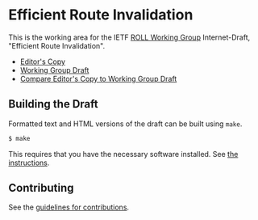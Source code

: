 # Efficient Route Invalidation

This is the working area for the IETF [ROLL Working Group](https://datatracker.ietf.org/wg/roll/documents/) Internet-Draft, "Efficient Route Invalidation".

* [Editor's Copy](https://roll-wg.github.io/efficient-route-invalidation/draft-ietf-roll-efficient-npdao.html)
* [Working Group Draft](https://tools.ietf.org/html/draft-ietf-roll-efficient-npdao)
* [Compare Editor's Copy to Working Group Draft](https://roll-wg.github.io/efficient-route-invalidation/#go.draft-ietf-roll-efficient-npdao.diff)

## Building the Draft

Formatted text and HTML versions of the draft can be built using `make`.

```sh
$ make
```

This requires that you have the necessary software installed.  See
[the instructions](https://github.com/martinthomson/i-d-template/blob/master/doc/SETUP.md).


## Contributing

See the
[guidelines for contributions](https://github.com/roll-wg/efficient-route-invalidation/blob/master/CONTRIBUTING.md).
